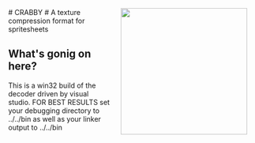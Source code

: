 <img src="https://github.com/mainroach/crabby/blob/master/icon.jpg" width="256" align="right" hspace="20">
# CRABBY #
A texture compression format for spritesheets

## What's gonig on here? ##
This is a win32 build of the decoder driven by visual studio. FOR BEST RESULTS set your debugging directory to ../../bin as well as your linker output to ../../bin




